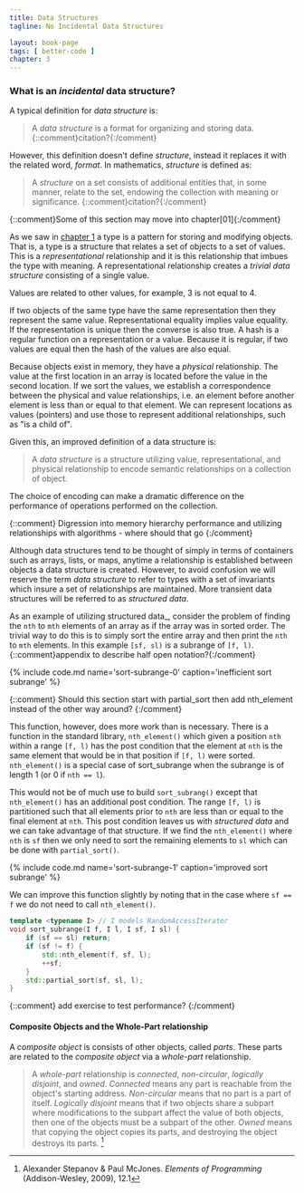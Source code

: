 ```yaml
---
title: Data Structures
tagline: No Incidental Data Structures

layout: book-page
tags: [ better-code ]
chapter: 3
---
```


### What is an _incidental_ data structure?

A typical definition for _data structure_ is:

> A _data structure_ is a format for organizing and storing data. {::comment}citation?{:/comment}

However, this definition doesn't define _structure_, instead it replaces it with the related word, _format_. In mathematics, _structure_ is defined as:

> A _structure_ on a set consists of additional entities that, in some manner, relate to the set, endowing the collection with meaning or significance. {::comment}citation?{:/comment}

{::comment}Some of this section may move into chapter[01]{:/comment}

As we saw in [chapter 1](01-types.html) a type is a pattern for storing and modifying objects. That is, a type is a structure that relates a set of objects to a set of values. This is a _representational_ relationship and it is this relationship that imbues the type with meaning. A representational relationship creates a _trivial data structure_ consisting of a single value.

Values are related to other values, for example, 3 is not equal to 4.

If two objects of the same type have the same representation then they represent the same value. Representational equality implies value equality. If the representation is unique then the converse is also true. A hash is a regular function on a representation or a value. Because it is regular, if two values are equal then the hash of the values are also equal.

Because objects exist in memory, they have a _physical_ relationship. The value at the first location in an array is located before the value in the second location. If we sort the values, we establish a correspondence between the physical and value relationships, i.e. an element before another element is less than or equal to that element. We can represent locations as values (pointers) and use those to represent additional relationships, such as "is a child of".

Given this, an improved definition of a data structure is:

> A _data structure_ is a structure utilizing value, representational, and physical relationship to encode semantic relationships on a collection of object.

The choice of encoding can make a dramatic difference on the performance of operations performed on the collection.

{::comment} Digression into memory hierarchy performance and utilizing relationships with algorithms - where should that go {:/comment}

Although data structures tend to be thought of simply in terms of containers such as arrays, lists, or maps, anytime a relationship is established between objects a data structure is created. However, to avoid confusion we will reserve the term _data structure_ to refer to types with a set of invariants which insure a set of relationships are maintained. More transient data structures will be referred to as _structured data_.

As an example of utilizing structured data_, consider the problem of finding the `nth` to `mth` elements of an array as if the array was in sorted order. The trivial way to do this is to simply sort the entire array and then print the `nth` to `mth` elements. In this example `[sf, sl)` is a subrange of `[f, l)`. {::comment}appendix to describe half open notation?{:/comment}

{% include code.md name='sort-subrange-0' caption='inefficient sort subrange' %}

{::comment} Should this section start with partial_sort then add nth_element instead of the other way around? {:/comment}

This function, however, does more work than is necessary. There is a function in the standard library, `nth_element()` which given a position `nth` within a range `[f, l)` has the post condition that the element at `nth` is the same element that would be in that position if `[f, l)` were sorted. `nth_element()` is a special case of sort_subrange when the subrange is of length 1 (or 0 if `nth == l`).

This would not be of much use to build `sort_subrang()` except that `nth_element()` has an additional post condition. The range `[f, l)` is partitioned such that all elements prior to `nth` are less than or equal to the final element at `nth`. This post condition leaves us with _structured data_ and we can take advantage of that structure. If we find the `nth_element()` where `nth` is `sf` then we only need to sort the remaining elements to `sl` which can be done with `partial_sort()`.

{% include code.md name='sort-subrange-1' caption='improved sort subrange' %}

We can improve this function slightly by noting that in the case where `sf == f` we do not need to call `nth_element()`.

~~~ C++
template <typename I> // I models RandomAccessIterator
void sort_subrange(I f, I l, I sf, I sl) {
    if (sf == sl) return;
    if (sf != f) {
        std::nth_element(f, sf, l);
        ++sf;
    }
    std::partial_sort(sf, sl, l);
}
~~~

{::comment} add exercise to test performance? {:/comment}

#### Composite Objects and the Whole-Part relationship

A _composite object_ is consists of other objects, called _parts_. These parts are related to the _composite object_ via a _whole-part_ relationship.

> A _whole-part_ relationship is _connected_, _non-circular_, _logically disjoint_, and _owned_. _Connected_ means any part is reachable from the object's starting address. _Non-circular_ means that no part is a part of itself. _Logically disjoint_ means that if two objects share a subpart where modifications to the subpart affect the value of both objects, then one of the objects must be a subpart of the other. _Owned_ means that copying the object copies its parts, and destroying the object destroys its parts. [^eop]

[^eop]:
    Alexander Stepanov & Paul McJones. _Elements of Programming_ (Addison-Wesley, 2009), 12.1


